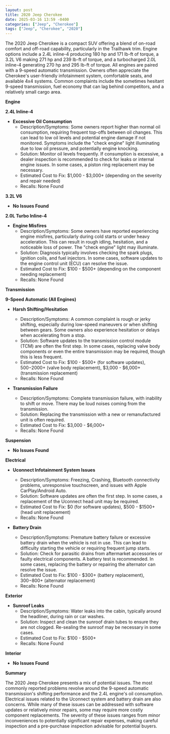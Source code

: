 ```yaml
---
layout: post
title: 2020 Jeep Cherokee
date: 2025-03-16 13:59 -0400
categories: ["Jeep", "Cherokee"]
tags: ["Jeep", "Cherokee", "2020"]
---
```

The 2020 Jeep Cherokee is a compact SUV offering a blend of on-road comfort and off-road capability, particularly in the Trailhawk trim. Engine options include a 2.4L inline-4 producing 180 hp and 171 lb-ft of torque, a 3.2L V6 making 271 hp and 239 lb-ft of torque, and a turbocharged 2.0L inline-4 generating 270 hp and 295 lb-ft of torque. All engines are paired with a 9-speed automatic transmission. Owners often appreciate the Cherokee's user-friendly infotainment system, comfortable seats, and available 4x4 systems. Common complaints include the sometimes hesitant 9-speed transmission, fuel economy that can lag behind competitors, and a relatively small cargo area.

**Engine**

**2.4L Inline-4**

*   **Excessive Oil Consumption**
    *   Description/Symptoms: Some owners report higher than normal oil consumption, requiring frequent top-offs between oil changes. This can lead to low oil levels and potential engine damage if not monitored. Symptoms include the "check engine" light illuminating due to low oil pressure, and potentially engine knocking.
    *   Solution: Monitor oil levels frequently. If consumption is excessive, a dealer inspection is recommended to check for leaks or internal engine issues. In some cases, a piston ring replacement may be necessary.
    *   Estimated Cost to Fix: $1,000 - $3,000+ (depending on the severity and repair needed)
    *   Recalls: None Found

**3.2L V6**

*   **No Issues Found**

**2.0L Turbo Inline-4**

*   **Engine Misfires**
    *   Description/Symptoms: Some owners have reported experiencing engine misfires, particularly during cold starts or under heavy acceleration. This can result in rough idling, hesitation, and a noticeable loss of power. The "check engine" light may illuminate.
    *   Solution: Diagnosis typically involves checking the spark plugs, ignition coils, and fuel injectors. In some cases, software updates to the engine control unit (ECU) can resolve the issue.
    *   Estimated Cost to Fix: $100 - $500+ (depending on the component needing replacement)
    *   Recalls: None Found

**Transmission**

**9-Speed Automatic (All Engines)**

*   **Harsh Shifting/Hesitation**
    *   Description/Symptoms: A common complaint is rough or jerky shifting, especially during low-speed maneuvers or when shifting between gears. Some owners also experience hesitation or delays when accelerating from a stop.
    *   Solution: Software updates to the transmission control module (TCM) are often the first step. In some cases, replacing valve body components or even the entire transmission may be required, though this is less frequent.
    *   Estimated Cost to Fix: $100 - $500+ (for software updates), $500-$2000+ (valve body replacement), $3,000 - $6,000+ (transmission replacement)
    *   Recalls: None Found

*   **Transmission Failure**
    *   Description/Symptoms: Complete transmission failure, with inability to shift or move. There may be loud noises coming from the transmission.
    *   Solution: Replacing the transmission with a new or remanufactured unit is often required.
    *   Estimated Cost to Fix: $3,000 - $6,000+
    *   Recalls: None Found

**Suspension**

*   **No Issues Found**

**Electrical**

*   **Uconnect Infotainment System Issues**
    *   Description/Symptoms: Freezing, Crashing, Bluetooth connectivity problems, unresponsive touchscreen, and issues with Apple CarPlay/Android Auto.
    *   Solution: Software updates are often the first step. In some cases, a replacement of the Uconnect head unit may be required.
    *   Estimated Cost to Fix: $0 (for software updates), $500 - $1500+ (head unit replacement)
    *   Recalls: None Found

*   **Battery Drain**
    *   Description/Symptoms: Premature battery failure or excessive battery drain when the vehicle is not in use. This can lead to difficulty starting the vehicle or requiring frequent jump starts.
    *   Solution: Check for parasitic drains from aftermarket accessories or faulty electrical components. A battery test is recommended. In some cases, replacing the battery or repairing the alternator can resolve the issue.
    *   Estimated Cost to Fix: $100 - $300+ (battery replacement), $300-$800+ (alternator replacement)
    *   Recalls: None Found

**Exterior**

*   **Sunroof Leaks**
    *   Description/Symptoms: Water leaks into the cabin, typically around the headliner, during rain or car washes.
    *   Solution: Inspect and clean the sunroof drain tubes to ensure they are not clogged. Re-sealing the sunroof may be necessary in some cases.
    *   Estimated Cost to Fix: $100 - $500+
    *   Recalls: None Found

**Interior**

*   **No Issues Found**

**Summary**

The 2020 Jeep Cherokee presents a mix of potential issues. The most commonly reported problems revolve around the 9-speed automatic transmission's shifting performance and the 2.4L engine's oil consumption. Electrical issues related to the Uconnect system and battery drain are also concerns. While many of these issues can be addressed with software updates or relatively minor repairs, some may require more costly component replacements. The severity of these issues ranges from minor inconveniences to potentially significant repair expenses, making careful inspection and a pre-purchase inspection advisable for potential buyers.


